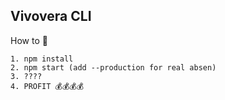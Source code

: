 ## Vivovera CLI

How to 🏃

```
1. npm install
2. npm start (add --production for real absen) 
3. ????
4. PROFIT 💰💰💰💰
```
